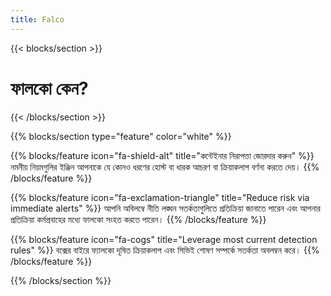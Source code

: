 ```yaml
---
title: Falco
---
```


{{< blocks/section >}}
<div class="col">
<h1 class="text-center">ফালকো কেন?</h1>
</div>

{{< /blocks/section >}}



{{% blocks/section type="feature" color="white" %}}

{{% blocks/feature icon="fa-shield-alt" title="কন্টেইনার নিরাপত্তা জোরদার করুন" %}}
নমনীয় নিয়মগুলির ইঞ্জিন আপনাকে যে কোনও ধরণের হোস্ট বা ধারক আচরণ বা ক্রিয়াকলাপ বর্ণনা করতে দেয়। 
{{% /blocks/feature %}}

{{% blocks/feature icon="fa-exclamation-triangle" title="Reduce risk via immediate alerts" %}}
আপনি অবিলম্বে নীতি লঙ্ঘন সতর্কতাগুলিতে প্রতিক্রিয়া জানাতে পারেন এবং আপনার প্রতিক্রিয়া কর্মপ্রবাহের মধ্যে ফালকো সংহত করতে পারেন। 
{{% /blocks/feature %}}

{{% blocks/feature icon="fa-cogs" title="Leverage most current detection rules" %}}
বক্সের বাইরে ফ্যালকো দূষিত ক্রিয়াকলাপ এবং সিভিই শোষণ সম্পর্কে সতর্কতা অবলম্বন করে। 
{{% /blocks/feature %}}


{{% /blocks/section %}}
